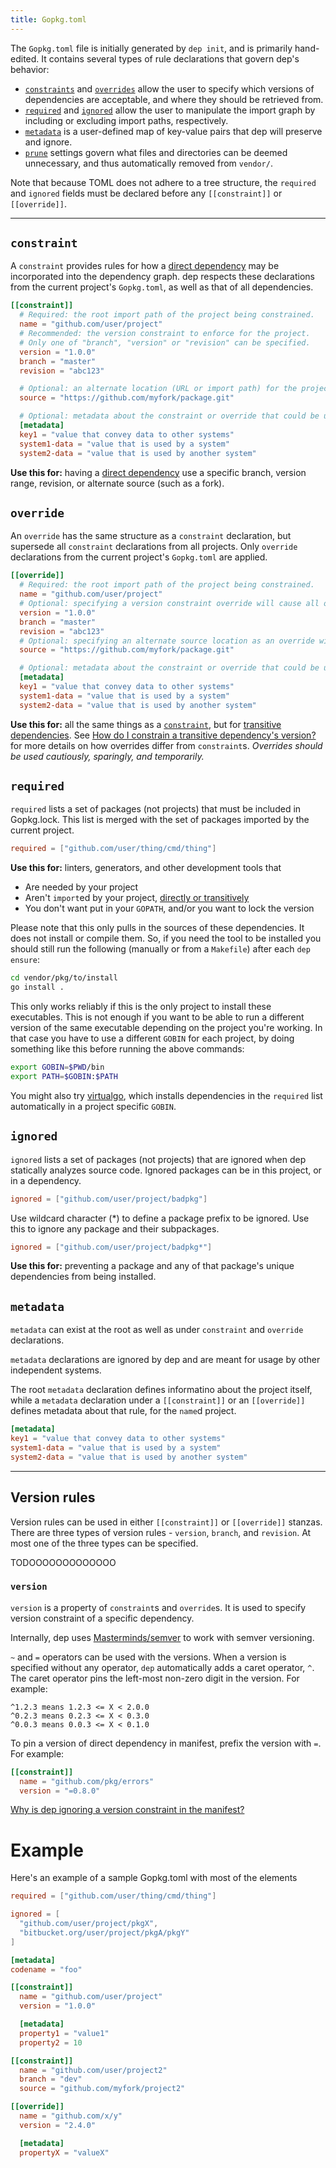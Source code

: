 ```yaml
---
title: Gopkg.toml
---
```


The `Gopkg.toml` file is initially generated by `dep init`, and is primarily hand-edited. It contains several types of rule declarations that govern dep's behavior:

* [`constraints`](#constraint) and [`overrides`](#override) allow the user to specify which versions of dependencies are acceptable, and where they should be retrieved from.
* [`required`](#required) and [`ignored`](#ignored) allow the user to manipulate the import graph by including or excluding import paths, respectively.
* [`metadata`](#metadata) is a user-defined map of key-value pairs that dep will preserve and ignore.
* [`prune`](#prune) settings govern what files and directories can be deemed unnecessary, and thus automatically removed from `vendor/`.

Note that because TOML does not adhere to a tree structure, the `required` and `ignored` fields must be declared before any `[[constraint]]` or `[[override]]`.

---

## `constraint`

A `constraint` provides rules for how a [direct dependency](FAQ.md#what-is-a-direct-or-transitive-dependency) may be incorporated into the dependency graph. dep respects these declarations from the current project's `Gopkg.toml`, as well as that of all dependencies.

```toml
[[constraint]]
  # Required: the root import path of the project being constrained.
  name = "github.com/user/project"
  # Recommended: the version constraint to enforce for the project.
  # Only one of "branch", "version" or "revision" can be specified.
  version = "1.0.0"
  branch = "master"
  revision = "abc123"

  # Optional: an alternate location (URL or import path) for the project's source.
  source = "https://github.com/myfork/package.git"

  # Optional: metadata about the constraint or override that could be used by other independent systems
  [metadata]
  key1 = "value that convey data to other systems"
  system1-data = "value that is used by a system"
  system2-data = "value that is used by another system"
```

**Use this for:** having a [direct dependency](FAQ.md#what-is-a-direct-or-transitive-dependency) use a specific branch, version range, revision, or alternate source (such as a fork).

## `override`

An `override` has the same structure as a `constraint` declaration, but supersede all `constraint` declarations from all projects. Only `override` declarations from the current project's `Gopkg.toml` are applied.

```toml
[[override]]
  # Required: the root import path of the project being constrained.
  name = "github.com/user/project"
  # Optional: specifying a version constraint override will cause all other constraints on this project to be ignored; only the overridden constraint needs to be satisfied. Again, only one of "branch", "version" or "revision" can be specified.
  version = "1.0.0"
  branch = "master"
  revision = "abc123"
  # Optional: specifying an alternate source location as an override will enforce that the alternate location is used for that project, regardless of what source location any dependent projects specify.
  source = "https://github.com/myfork/package.git"

  # Optional: metadata about the constraint or override that could be used by other independent systems
  [metadata]
  key1 = "value that convey data to other systems"
  system1-data = "value that is used by a system"
  system2-data = "value that is used by another system"
```

**Use this for:** all the same things as a [`constraint`](#constraint), but for [transitive dependencies](FAQ.md#what-is-a-direct-or-transitive-dependency). See [How do I constrain a transitive dependency's version?](FAQ.md#how-do-i-constrain-a-transitive-dependencys-version) for more details on how overrides differ from `constraint`s. _Overrides should be used cautiously, sparingly, and temporarily._

## `required`

`required` lists a set of packages (not projects) that must be included in Gopkg.lock. This list is merged with the set of packages imported by the current project.
```toml
required = ["github.com/user/thing/cmd/thing"]
```

**Use this for:** linters, generators, and other development tools that

* Are needed by your project
* Aren't `import`ed by your project, [directly or transitively](FAQ.md#what-is-a-direct-or-transitive-dependency)
* You don't want put in your `GOPATH`, and/or you want to lock the version

Please note that this only pulls in the sources of these dependencies. It does not install or compile them. So, if you need the tool to be installed you should still run the following (manually or from a `Makefile`)  after each `dep ensure`:

```bash
cd vendor/pkg/to/install
go install .
```

This only works reliably if this is the only project to install these executables. This is not enough if you want to be able to run a different version of the same executable depending on the project you're working. In that case you have to use a different `GOBIN` for each project, by doing something like this before running the above commands:

```bash
export GOBIN=$PWD/bin
export PATH=$GOBIN:$PATH
```

You might also try [virtualgo](https://github.com/GetStream/vg), which installs dependencies in the `required` list automatically in a project specific `GOBIN`.

## `ignored`
`ignored` lists a set of packages (not projects) that are ignored when dep statically analyzes source code. Ignored packages can be in this project, or in a dependency.
```toml
ignored = ["github.com/user/project/badpkg"]
```

Use wildcard character (*) to define a package prefix to be ignored. Use this to ignore any package and their subpackages.
```toml
ignored = ["github.com/user/project/badpkg*"]
```

**Use this for:** preventing a package and any of that package's unique dependencies from being installed.

## `metadata`
`metadata` can exist at the root as well as under `constraint` and `override` declarations.

`metadata` declarations are ignored by dep and are meant for usage by other independent systems.

The root `metadata` declaration defines informatino about the project itself, while a `metadata` declaration under a `[[constraint]]` or an `[[override]]` defines metadata about that rule, for the `name`d project.
```toml
[metadata]
key1 = "value that convey data to other systems"
system1-data = "value that is used by a system"
system2-data = "value that is used by another system"
```



----



## Version rules

Version rules can be used in either `[[constraint]]` or `[[override]]` stanzas. There are three types of version rules - `version`, `branch`, and `revision`. At most one of the three types can be specified.

TODOOOOOOOOOOOOO

### `version`

`version` is a property of `constraint`s and `override`s. It is used to specify version constraint of a specific dependency.

Internally, dep uses [Masterminds/semver](https://github.com/Masterminds/semver) to work with semver versioning.

`~` and `=` operators can be used with the versions. When a version is specified without any operator, `dep` automatically adds a caret operator, `^`. The caret operator pins the left-most non-zero digit in the version. For example:
```
^1.2.3 means 1.2.3 <= X < 2.0.0
^0.2.3 means 0.2.3 <= X < 0.3.0
^0.0.3 means 0.0.3 <= X < 0.1.0
```

To pin a version of direct dependency in manifest, prefix the version with `=`. For example:
```toml
[[constraint]]
  name = "github.com/pkg/errors"
  version = "=0.8.0"
```

[Why is dep ignoring a version constraint in the manifest?](FAQ.md#why-is-dep-ignoring-a-version-constraint-in-the-manifest)

# Example

Here's an example of a sample Gopkg.toml with most of the elements

```toml
required = ["github.com/user/thing/cmd/thing"]

ignored = [
  "github.com/user/project/pkgX",
  "bitbucket.org/user/project/pkgA/pkgY"
]

[metadata]
codename = "foo"

[[constraint]]
  name = "github.com/user/project"
  version = "1.0.0"

  [metadata]
  property1 = "value1"
  property2 = 10

[[constraint]]
  name = "github.com/user/project2"
  branch = "dev"
  source = "github.com/myfork/project2"

[[override]]
  name = "github.com/x/y"
  version = "2.4.0"

  [metadata]
  propertyX = "valueX"
```
